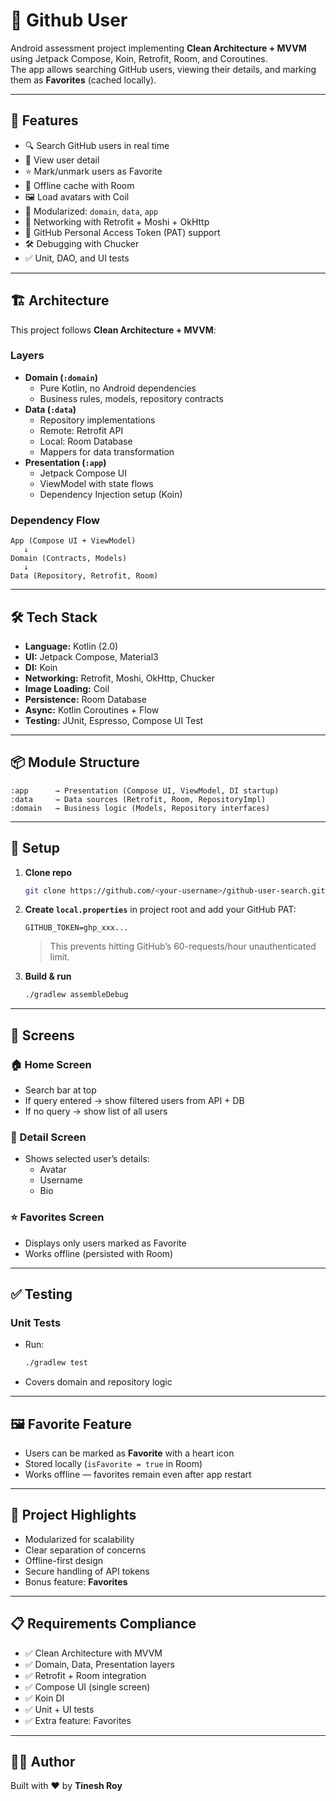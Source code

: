 # 📱 Github User

Android assessment project implementing **Clean Architecture + MVVM** using Jetpack Compose, Koin, Retrofit, Room, and Coroutines.  
The app allows searching GitHub users, viewing their details, and marking them as **Favorites** (cached locally).

---

## 🚀 Features
- 🔍 Search GitHub users in real time
- 👤 View user detail
- ⭐ Mark/unmark users as Favorite
- 💾 Offline cache with Room
- 🖼 Load avatars with Coil
- 🧩 Modularized: `domain`, `data`, `app`
- 📡 Networking with Retrofit + Moshi + OkHttp
- 🔐 GitHub Personal Access Token (PAT) support
- 🛠 Debugging with Chucker
- ✅ Unit, DAO, and UI tests

---

## 🏗 Architecture
This project follows **Clean Architecture + MVVM**:

### Layers
- **Domain (`:domain`)**
  - Pure Kotlin, no Android dependencies
  - Business rules, models, repository contracts
- **Data (`:data`)**
  - Repository implementations
  - Remote: Retrofit API
  - Local: Room Database
  - Mappers for data transformation
- **Presentation (`:app`)**
  - Jetpack Compose UI
  - ViewModel with state flows
  - Dependency Injection setup (Koin)

### Dependency Flow
```
App (Compose UI + ViewModel) 
   ↓
Domain (Contracts, Models) 
   ↓
Data (Repository, Retrofit, Room)
```

---

## 🛠 Tech Stack
- **Language:** Kotlin (2.0)
- **UI:** Jetpack Compose, Material3
- **DI:** Koin
- **Networking:** Retrofit, Moshi, OkHttp, Chucker
- **Image Loading:** Coil
- **Persistence:** Room Database
- **Async:** Kotlin Coroutines + Flow
- **Testing:** JUnit, Espresso, Compose UI Test

---

## 📦 Module Structure
```
:app      → Presentation (Compose UI, ViewModel, DI startup)
:data     → Data sources (Retrofit, Room, RepositoryImpl)
:domain   → Business logic (Models, Repository interfaces)
```

---

## 🔑 Setup

1. **Clone repo**
   ```bash
   git clone https://github.com/<your-username>/github-user-search.git
   ```

2. **Create `local.properties`** in project root and add your GitHub PAT:
   ```
   GITHUB_TOKEN=ghp_xxx...
   ```
   > This prevents hitting GitHub’s 60-requests/hour unauthenticated limit.

3. **Build & run**
   ```bash
   ./gradlew assembleDebug
   ```

---

## 📱 Screens

### 🏠 Home Screen
- Search bar at top  
- If query entered → show filtered users from API + DB  
- If no query → show list of all users
  
### 👤 Detail Screen
- Shows selected user’s details:
  - Avatar  
  - Username  
  - Bio  

### ⭐ Favorites Screen
- Displays only users marked as Favorite  
- Works offline (persisted with Room)

---

## ✅ Testing

### Unit Tests
- Run:
  ```bash
  ./gradlew test
  ```
- Covers domain and repository logic

---

## 🖼 Favorite Feature
- Users can be marked as **Favorite** with a heart icon  
- Stored locally (`isFavorite = true` in Room)  
- Works offline — favorites remain even after app restart  

---

## 📂 Project Highlights
- Modularized for scalability
- Clear separation of concerns
- Offline-first design
- Secure handling of API tokens
- Bonus feature: **Favorites**

---

## 📋 Requirements Compliance
- ✅ Clean Architecture with MVVM
- ✅ Domain, Data, Presentation layers
- ✅ Retrofit + Room integration
- ✅ Compose UI (single screen)
- ✅ Koin DI
- ✅ Unit + UI tests
- ✅ Extra feature: Favorites

---

## 👨‍💻 Author
Built with ❤️ by **Tinesh Roy**
